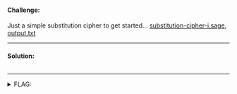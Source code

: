 #### Challenge:

Just a simple substitution cipher to get started... [substitution-cipher-i.sage](./substitution-cipher-i.sage ":ignore"), [output.txt](./output.txt ":ignore")

---

#### Solution:

```bash
```

---

<details><summary>FLAG:</summary>

```
DUCTF{sh0uld'v3_us3d_r0t_13}
```

</details>
<br/>
